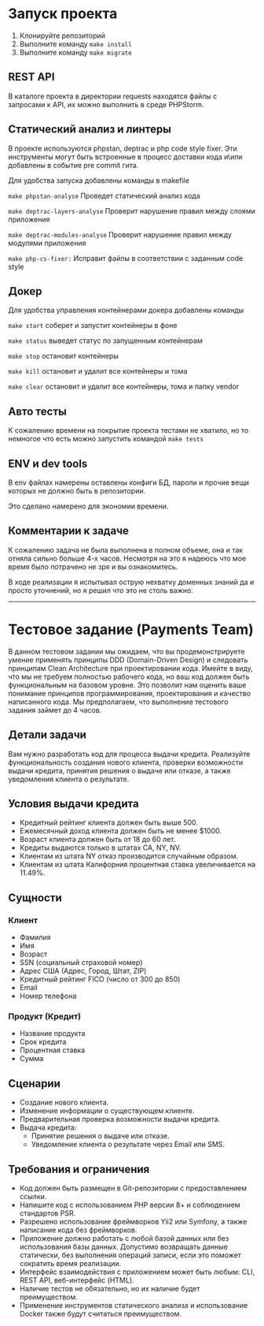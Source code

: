 # Запуск проекта

1. Клонируйте репозиторий
2. Выполните команду ```make install```
3. Выполните команду ```make migrate```

## REST API

В каталоге проекта в директории requests находятся файлы с запросами к API, их можно выполнить в среде PHPStorm.

## Статический анализ и линтеры
В проекте используются phpstan, deptrac и php code style fixer. Эти инструменты могут быть встроенные в процесс доставки кода и\или добавлены в событие pre commit гита.

Для удобства запуска добавлены команды в makefile

```make phpstan-analyse``` Проведет статический анализ кода

```make deptrac-layers-analyse``` Проверит нарушение правил между слоями приложения

```make deptrac-modules-analyse``` Проверит нарушение правил между модулями приложения

```make php-cs-fixer:``` Исправит файлы в соответствии с заданным code style

## Докер
Для удобства управления контейнерами докера добавлены команды

```make start``` соберет и запустит контейнеры в фоне

```make status``` выведет статус по запущенным контейнерам

```make stop``` остановит контейнеры

```make kill``` остановит и удалит все контейнеры и тома

```make clear``` остановит и удалит все контейнеры, тома и папку vendor

## Авто тесты
К сожалению времени на покрытие проекта тестами не хватило, но то немногое что есть можно запустить командой ```make tests```

## ENV и dev tools
В env файлах намерены оставлены конфиги БД, пароли и прочие вещи которых не должно быть в репозитории.

Это сделано намерено для экономии времени.

## Комментарии к задаче
К сожалению задача не была выполнена в полном объеме, она и так отняла сильно больше 4-х часов. Несмотря на это я надеюсь что мое время было потрачено не зря и вы ознакомитесь.

В ходе реализации я испытывал острую нехватку доменных знаний да и просто уточнений, но я решил что это не столь важно.

-----

# Тестовое задание (Payments Team)

В данном тестовом задании мы ожидаем, что вы продемонстрируете умение применять принципы DDD (Domain-Driven Design) и следовать принципам Clean Architecture при проектировании кода. Имейте в виду, что мы не требуем полностью рабочего кода, но ваш код должен быть функциональным на базовом уровне. Это позволит нам оценить ваше понимание принципов программирования, проектирования и качество написанного кода. Мы предполагаем, что выполнение тестового задания займет до 4 часов.

## Детали задачи
Вам нужно разработать код для процесса выдачи кредита. Реализуйте функциональность создания нового клиента, проверки возможности выдачи кредита, принятия решения о выдаче или отказе, а также уведомления клиента о результате.

## Условия выдачи кредита
- Кредитный рейтинг клиента должен быть выше 500.
- Ежемесячный доход клиента должен быть не менее $1000.
- Возраст клиента должен быть от 18 до 60 лет.
- Кредиты выдаются только в штатах CA, NY, NV.
- Клиентам из штата NY отказ производится случайным образом.
- Клиентам из штата Калифорния процентная ставка увеличивается на 11.49%.

## Сущности

### Клиент
- Фамилия
- Имя
- Возраст
- SSN (социальный страховой номер)
- Адрес США (Адрес, Город, Штат, ZIP)
- Кредитный рейтинг FICO (число от 300 до 850)
- Email
- Номер телефона

### Продукт (Кредит)

- Название продукта
- Срок кредита
- Процентная ставка
- Сумма

## Сценарии

- Создание нового клиента.
- Изменение информации о существующем клиенте.
- Предварительная проверка возможности выдачи кредита.
- Выдача кредита:
  - Принятие решения о выдаче или отказе.
  - Уведомление клиента о результате через Email или SMS.

## Требования и ограничения
- Код должен быть размещен в Git-репозитории с предоставлением ссылки.
- Напишите код с использованием PHP версии 8+ и соблюдением стандартов PSR.
- Разрешено использование фреймворков Yii2 или Symfony, а также написание кода без фреймворков.
- Приложение должно работать с любой базой данных или без использования базы данных. Допустимо возвращать данные статически, без выполнения операций записи, если это поможет сократить время реализации.
- Интерфейс взаимодействия с приложением может быть любым: CLI, REST API, веб-интерфейс (HTML).
- Наличие тестов не обязательно, но их наличие будет преимуществом.
- Применение инструментов статического анализа и использование Docker также будут считаться преимуществом.
